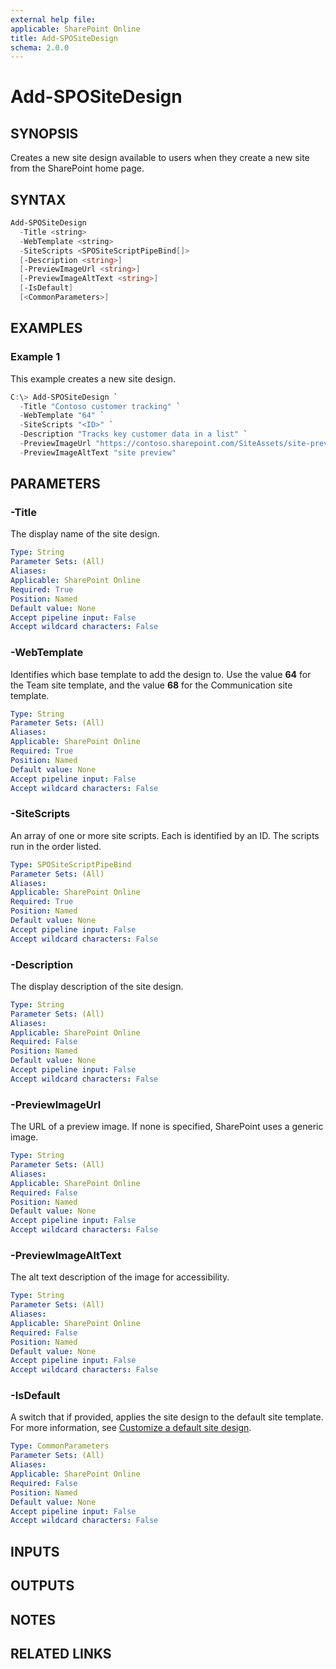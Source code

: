 ```yaml
---
external help file: 
applicable: SharePoint Online
title: Add-SPOSiteDesign
schema: 2.0.0
---
```


# Add-SPOSiteDesign

## SYNOPSIS

Creates a new site design available to users when they create a new site from the SharePoint home page.

## SYNTAX

```powershell
Add-SPOSiteDesign
  -Title <string>
  -WebTemplate <string>
  -SiteScripts <SPOSiteScriptPipeBind[]>
  [-Description <string>]
  [-PreviewImageUrl <string>]
  [-PreviewImageAltText <string>]
  [-IsDefault]
  [<CommonParameters>]
```

## EXAMPLES

### Example 1

This example creates a new site design.

```powershell
C:\> Add-SPOSiteDesign `
  -Title "Contoso customer tracking" `
  -WebTemplate "64" `
  -SiteScripts "<ID>" `
  -Description "Tracks key customer data in a list" `
  -PreviewImageUrl "https://contoso.sharepoint.com/SiteAssets/site-preview.png" `
  -PreviewImageAltText "site preview"
```

## PARAMETERS

### -Title
The display name of the site design.

```yaml
Type: String
Parameter Sets: (All)
Aliases: 
Applicable: SharePoint Online
Required: True
Position: Named
Default value: None
Accept pipeline input: False
Accept wildcard characters: False 
```

### -WebTemplate
Identifies which base template to add the design to. Use the value **64** for the Team site template, and the value **68** for the Communication site template.

```yaml
Type: String 
Parameter Sets: (All)
Aliases: 
Applicable: SharePoint Online
Required: True
Position: Named
Default value: None
Accept pipeline input: False
Accept wildcard characters: False 
```

### -SiteScripts 
An array of one or more site scripts. Each is identified by an ID. The scripts run in the order listed.

```yaml
Type: SPOSiteScriptPipeBind
Parameter Sets: (All)
Aliases: 
Applicable: SharePoint Online
Required: True
Position: Named
Default value: None
Accept pipeline input: False
Accept wildcard characters: False 
```

### -Description
The display description of the site design.

```yaml
Type: String
Parameter Sets: (All)
Aliases: 
Applicable: SharePoint Online
Required: False
Position: Named
Default value: None
Accept pipeline input: False
Accept wildcard characters: False 
```

### -PreviewImageUrl
The URL of a preview image. If none is specified, SharePoint uses a generic image.

```yaml
Type: String
Parameter Sets: (All)
Aliases: 
Applicable: SharePoint Online
Required: False
Position: Named
Default value: None
Accept pipeline input: False
Accept wildcard characters: False 
```

### -PreviewImageAltText
The alt text description of the image for accessibility.

```yaml
Type: String
Parameter Sets: (All)
Aliases: 
Applicable: SharePoint Online
Required: False
Position: Named
Default value: None
Accept pipeline input: False
Accept wildcard characters: False 
```

### -IsDefault
A switch that if provided, applies the site design to the default site template. For more information, see [Customize a default site design](customize-default-site-design.md). 

```yaml
Type: CommonParameters
Parameter Sets: (All)
Aliases: 
Applicable: SharePoint Online
Required: False
Position: Named
Default value: None
Accept pipeline input: False
Accept wildcard characters: False
```

## INPUTS

## OUTPUTS

## NOTES

## RELATED LINKS

